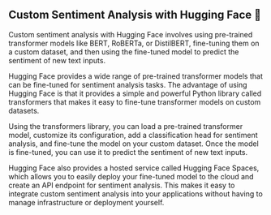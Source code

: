 ## Custom Sentiment Analysis with Hugging Face 🤗

Custom sentiment analysis with Hugging Face involves using pre-trained transformer models like BERT, RoBERTa, or DistilBERT, fine-tuning them on a custom dataset, and then using the fine-tuned model to predict the sentiment of new text inputs.

Hugging Face provides a wide range of pre-trained transformer models that can be fine-tuned for sentiment analysis tasks. The advantage of using Hugging Face is that it provides a simple and powerful Python library called transformers that makes it easy to fine-tune transformer models on custom datasets.

Using the transformers library, you can load a pre-trained transformer model, customize its configuration, add a classification head for sentiment analysis, and fine-tune the model on your custom dataset. Once the model is fine-tuned, you can use it to predict the sentiment of new text inputs.

Hugging Face also provides a hosted service called Hugging Face Spaces, which allows you to easily deploy your fine-tuned model to the cloud and create an API endpoint for sentiment analysis. This makes it easy to integrate custom sentiment analysis into your applications without having to manage infrastructure or deployment yourself.
